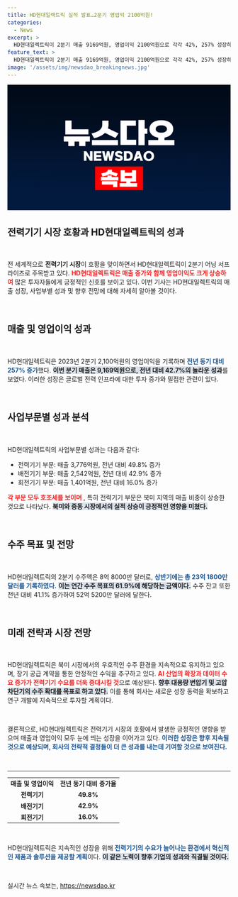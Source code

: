 ```yaml
---
title: HD현대일렉트릭 실적 발표…2분기 영업익 2100억원!
categories:
  - News
excerpt: >
  HD현대일렉트릭이 2분기 매출 9169억원, 영업이익 2100억원으로 각각 42%, 257% 성장하며 어닝 서프라이즈를 기록했다. 북미 및 중동 시장 호황 덕분에 수주 목표도 61% 달성, AI 산업 확장에 따른 전력기기 수요 증가 전망!
feature_text: >
  HD현대일렉트릭이 2분기 매출 9169억원, 영업이익 2100억원으로 각각 42%, 257% 성장하며 어닝 서프라이즈를 기록했다. 북미 및 중동 시장 호황 덕분에 수주 목표도 61% 달성, AI 산업 확장에 따른 전력기기 수요 증가 전망!
image: '/assets/img/newsdao_breakingnews.jpg'
---
```


<p><img src="/assets/img/newsdao_breakingnews.jpg" alt="flaretime 속보" /></p>

<h2 data-ke-size="size26">전력기기 시장 호황과 HD현대일렉트릭의 성과</h2>

<p data-ke-size="size16">&nbsp;</p>

<p data-ke-size="size16">전 세계적으로 <b>전력기기 시장</b>이 호황을 맞이하면서 HD현대일렉트릭이 2분기 어닝 서프라이즈로 주목받고 있다. <b><span style="color: #ee2323;">HD현대일렉트릭은 매출 증가와 함께 영업이익도 크게 상승하여</span></b> 많은 투자자들에게 긍정적인 신호를 보이고 있다. 이번 기사는 HD현대일렉트릭의 매출 성장, 사업부별 성과 및 향후 전망에 대해 자세히 알아볼 것이다.</p>

<p data-ke-size="size16">&nbsp;</p>

<h2 data-ke-size="size26">매출 및 영업이익 성과</h2>

<p data-ke-size="size16">&nbsp;</p>

<p data-ke-size="size16">HD현대일렉트릭은 2023년 2분기 2,100억원의 영업이익을 기록하며 <b><span style="color: #1a5490;">전년 동기 대비 257% 증가</span></b>했다. <b><span style="background-color: #21538527;">이번 분기 매출은 9,169억원으로, 전년 대비 42.7%의 놀라운 성과</span></b>를 보였다. 이러한 성장은 글로벌 전력 인프라에 대한 투자 증가와 밀접한 관련이 있다.</p>

<p data-ke-size="size16">&nbsp;</p>

<h2 data-ke-size="size26">사업부문별 성과 분석</h2>

<p data-ke-size="size16">&nbsp;</p>

<p data-ke-size="size16">HD현대일렉트릭의 사업부문별 성과는 다음과 같다:</p>

<ul>
  <li>전력기기 부문: 매출 3,776억원, 전년 대비 49.8% 증가</li>
  <li>배전기기 부문: 매출 2,542억원, 전년 대비 42.9% 증가</li>
  <li>회전기기 부문: 매출 1,401억원, 전년 대비 16.0% 증가</li>
</ul>

<p data-ke-size="size16"> <b><span style="color: #ee2323;">각 부문 모두 호조세를 보이며</span></b> , 특히 전력기기 부문은 북미 지역의 매출 비중이 상승한 것으로 나타났다. <b><span style="background-color: #21538527;">북미와 중동 시장에서의 실적 상승이 긍정적인 영향을 미쳤다.</span></b></p>

<p data-ke-size="size16">&nbsp;</p>

<h2 data-ke-size="size26">수주 목표 및 전망</h2>

<p data-ke-size="size16">&nbsp;</p>

<p data-ke-size="size16">HD현대일렉트릭의 2분기 수주액은 8억 8000만 달러로, <b><span style="color: #1a5490;">상반기에는 총 23억 1800만 달러를 기록하였다.</span></b> <b><span style="background-color: #21538527;">이는 연간 수주 목표의 61.9%에 해당하는 금액이다.</span></b> 수주 잔고 또한 전년 대비 41.1% 증가하여 52억 5200만 달러에 달한다.</p>

<p data-ke-size="size16">&nbsp;</p>

<h2 data-ke-size="size26">미래 전략과 시장 전망</h2>

<p data-ke-size="size16">&nbsp;</p>

<p data-ke-size="size16">HD현대일렉트릭은 북미 시장에서의 우호적인 수주 환경을 지속적으로 유지하고 있으며, 장기 공급 계약을 통한 안정적인 수익을 추구하고 있다. <b><span style="color: #ee2323;">AI 산업의 확장과 데이터 수요 증가가 전력기기 수요를 더욱 증대시킬 것</span></b>으로 예상된다. <b><span style="background-color: #21538527;">향후 대용량 변압기 및 고압 차단기의 수주 확대를 목표로 하고 있다.</span></b> 이를 통해 회사는 새로운 성장 동력을 확보하고 연구 개발에 지속적으로 투자할 계획이다.</p>

<p data-ke-size="size16">&nbsp;</p>

<p data-ke-size="size16">결론적으로, HD현대일렉트릭은 전력기기 시장의 호황에서 발생한 긍정적인 영향을 받으며 매출과 영업이익 모두 눈에 띄는 성장을 이어가고 있다. <b><span style="color: #1a5490;">이러한 성장은 향후 지속될 것으로 예상되며, 회사의 전략적 결정들이 더 큰 성과를 내는데 기여할 것으로 보여진다.</span></b></p>

<p data-ke-size="size16">&nbsp;</p>

<hr>

<table style="width: 100%; border-collapse: collapse;">
  <tr>
    <td style="text-align: center; height: 17px;"><b>매출 및 영업이익</b></td>
    <td style="text-align: center; height: 17px;"><b>전년 동기 대비 증가율</b></td>
  </tr>
  <tr>
    <td style="text-align: center; height: 17px;"><b>전력기기</b></td>
    <td style="text-align: center; height: 17px;"><b>49.8%</b></td>
  </tr>
  <tr>
    <td style="text-align: center; height: 17px;"><b>배전기기</b></td>
    <td style="text-align: center; height: 17px;"><b>42.9%</b></td>
  </tr>
  <tr>
    <td style="text-align: center; height: 17px;"><b>회전기기</b></td>
    <td style="text-align: center; height: 17px;"><b>16.0%</b></td>
  </tr>
</table>

<p data-ke-size="size16">&nbsp;</p>

<p data-ke-size="size16">HD현대일렉트릭은 지속적인 성장을 위해 <b><span style="color: #1a5490;">전력기기의 수요가 늘어나는 환경에서 혁신적인 제품과 솔루션을 제공할 계획</span></b>이다. <b><span style="background-color: #21538527;">이 같은 노력이 향후 기업의 성과와 직결될 것이다.</span></b></p>

<p data-ke-size="size16">&nbsp;</p>
실시간 뉴스 속보는, <a href="https://newsdao.kr" rel="dofollow">https://newsdao.kr</a>


